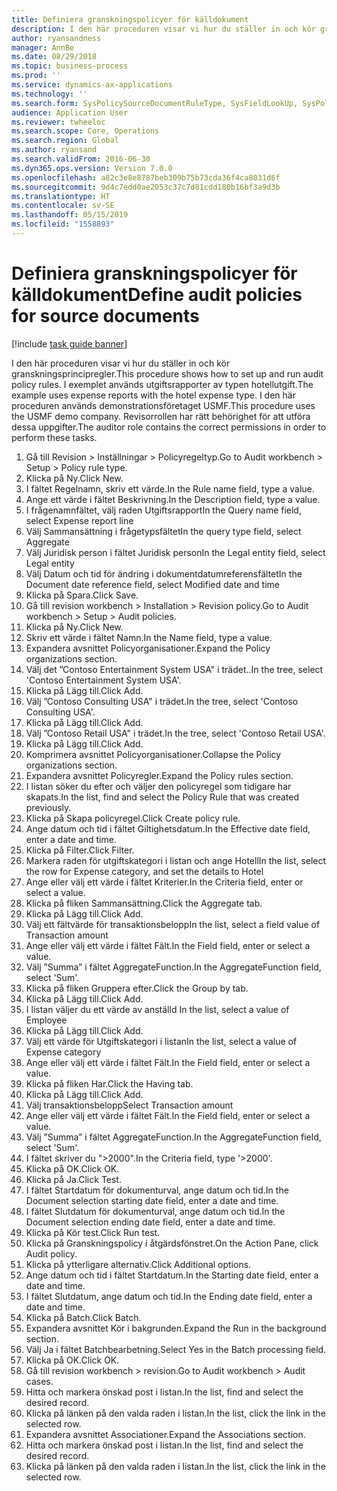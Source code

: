 ```yaml
---
title: Definiera granskningspolicyer för källdokument
description: I den här proceduren visar vi hur du ställer in och kör granskningsprincipregler.
author: ryansandness
manager: AnnBe
ms.date: 08/29/2018
ms.topic: business-process
ms.prod: ''
ms.service: dynamics-ax-applications
ms.technology: ''
ms.search.form: SysPolicySourceDocumentRuleType, SysFieldLookUp, SysPolicyListPage, SysPolicy, AuditPolicyRule, SysQueryForm, SysQueryFieldLookUp, AuditPolicyDateSelection, AuditPolicyAdditionalOption, BatchJob, CaseDetail
audience: Application User
ms.reviewer: twheeloc
ms.search.scope: Core, Operations
ms.search.region: Global
ms.author: ryansand
ms.search.validFrom: 2016-06-30
ms.dyn365.ops.version: Version 7.0.0
ms.openlocfilehash: a82c3e8e8787beb309b75b73cda36f4ca8031d6f
ms.sourcegitcommit: 9d4c7edd0ae2053c37c7d81cdd180b16bf3a9d3b
ms.translationtype: HT
ms.contentlocale: sv-SE
ms.lasthandoff: 05/15/2019
ms.locfileid: "1558893"
---
```

# <a name="define-audit-policies-for-source-documents"></a><span data-ttu-id="13692-103">Definiera granskningspolicyer för källdokument</span><span class="sxs-lookup"><span data-stu-id="13692-103">Define audit policies for source documents</span></span>

[!include [task guide banner](../../includes/task-guide-banner.md)]

<span data-ttu-id="13692-104">I den här proceduren visar vi hur du ställer in och kör granskningsprincipregler.</span><span class="sxs-lookup"><span data-stu-id="13692-104">This procedure shows how to set up and run audit policy rules.</span></span> <span data-ttu-id="13692-105">I exemplet används utgiftsrapporter av typen hotellutgift.</span><span class="sxs-lookup"><span data-stu-id="13692-105">The example uses expense reports with the hotel expense type.</span></span> <span data-ttu-id="13692-106">I den här proceduren används demonstrationsföretaget USMF.</span><span class="sxs-lookup"><span data-stu-id="13692-106">This procedure uses the USMF demo company.</span></span> <span data-ttu-id="13692-107">Revisorrollen har rätt behörighet för att utföra dessa uppgifter.</span><span class="sxs-lookup"><span data-stu-id="13692-107">The auditor role contains the correct permissions in order to perform these tasks.</span></span>

1. <span data-ttu-id="13692-108">Gå till Revision > Inställningar > Policyregeltyp.</span><span class="sxs-lookup"><span data-stu-id="13692-108">Go to Audit workbench > Setup > Policy rule type.</span></span>
2. <span data-ttu-id="13692-109">Klicka på Ny.</span><span class="sxs-lookup"><span data-stu-id="13692-109">Click New.</span></span>
3. <span data-ttu-id="13692-110">I fältet Regelnamn, skriv ett värde.</span><span class="sxs-lookup"><span data-stu-id="13692-110">In the Rule name field, type a value.</span></span>
4. <span data-ttu-id="13692-111">Ange ett värde i fältet Beskrivning.</span><span class="sxs-lookup"><span data-stu-id="13692-111">In the Description field, type a value.</span></span>
5. <span data-ttu-id="13692-112">I frågenamnfältet, välj raden Utgiftsrapport</span><span class="sxs-lookup"><span data-stu-id="13692-112">In the Query name field, select Expense report line</span></span>
6. <span data-ttu-id="13692-113">Välj Sammansättning i frågetypsfältet</span><span class="sxs-lookup"><span data-stu-id="13692-113">In the query type field, select Aggregate</span></span>
7. <span data-ttu-id="13692-114">Välj Juridisk person i fältet Juridisk person</span><span class="sxs-lookup"><span data-stu-id="13692-114">In the Legal entity field, select Legal entity</span></span>
8. <span data-ttu-id="13692-115">Välj Datum och tid för ändring i dokumentdatumreferensfältet</span><span class="sxs-lookup"><span data-stu-id="13692-115">In the Document date reference field, select Modified date and time</span></span>
9. <span data-ttu-id="13692-116">Klicka på Spara.</span><span class="sxs-lookup"><span data-stu-id="13692-116">Click Save.</span></span>
10. <span data-ttu-id="13692-117">Gå till revision workbench > Installation > Revision policy.</span><span class="sxs-lookup"><span data-stu-id="13692-117">Go to Audit workbench > Setup > Audit policies.</span></span>
11. <span data-ttu-id="13692-118">Klicka på Ny.</span><span class="sxs-lookup"><span data-stu-id="13692-118">Click New.</span></span>
12. <span data-ttu-id="13692-119">Skriv ett värde i fältet Namn.</span><span class="sxs-lookup"><span data-stu-id="13692-119">In the Name field, type a value.</span></span>
13. <span data-ttu-id="13692-120">Expandera avsnittet Policyorganisationer.</span><span class="sxs-lookup"><span data-stu-id="13692-120">Expand the Policy organizations section.</span></span>
14. <span data-ttu-id="13692-121">Välj det ”Contoso Entertainment System USA" i trädet..</span><span class="sxs-lookup"><span data-stu-id="13692-121">In the tree, select 'Contoso Entertainment System USA'.</span></span>
15. <span data-ttu-id="13692-122">Klicka på Lägg till.</span><span class="sxs-lookup"><span data-stu-id="13692-122">Click Add.</span></span>
16. <span data-ttu-id="13692-123">Välj ”Contoso Consulting USA" i trädet.</span><span class="sxs-lookup"><span data-stu-id="13692-123">In the tree, select 'Contoso Consulting USA'.</span></span>
17. <span data-ttu-id="13692-124">Klicka på Lägg till.</span><span class="sxs-lookup"><span data-stu-id="13692-124">Click Add.</span></span>
18. <span data-ttu-id="13692-125">Välj ”Contoso Retail USA" i trädet.</span><span class="sxs-lookup"><span data-stu-id="13692-125">In the tree, select 'Contoso Retail USA'.</span></span>
19. <span data-ttu-id="13692-126">Klicka på Lägg till.</span><span class="sxs-lookup"><span data-stu-id="13692-126">Click Add.</span></span>
20. <span data-ttu-id="13692-127">Komprimera avsnittet Policyorganisationer.</span><span class="sxs-lookup"><span data-stu-id="13692-127">Collapse the Policy organizations section.</span></span>
21. <span data-ttu-id="13692-128">Expandera avsnittet Policyregler.</span><span class="sxs-lookup"><span data-stu-id="13692-128">Expand the Policy rules section.</span></span>
22. <span data-ttu-id="13692-129">I listan söker du efter och väljer den policyregel som tidigare har skapats.</span><span class="sxs-lookup"><span data-stu-id="13692-129">In the list, find and select the Policy Rule that was created previously.</span></span>
23. <span data-ttu-id="13692-130">Klicka på Skapa policyregel.</span><span class="sxs-lookup"><span data-stu-id="13692-130">Click Create policy rule.</span></span>
24. <span data-ttu-id="13692-131">Ange datum och tid i fältet Giltighetsdatum.</span><span class="sxs-lookup"><span data-stu-id="13692-131">In the Effective date field, enter a date and time.</span></span>
25. <span data-ttu-id="13692-132">Klicka på Filter.</span><span class="sxs-lookup"><span data-stu-id="13692-132">Click Filter.</span></span>
26. <span data-ttu-id="13692-133">Markera raden för utgiftskategori i listan och ange Hotell</span><span class="sxs-lookup"><span data-stu-id="13692-133">In the list, select the row for Expense category, and set the details to Hotel</span></span>
27. <span data-ttu-id="13692-134">Ange eller välj ett värde i fältet Kriterier.</span><span class="sxs-lookup"><span data-stu-id="13692-134">In the Criteria field, enter or select a value.</span></span>
28. <span data-ttu-id="13692-135">Klicka på fliken Sammansättning.</span><span class="sxs-lookup"><span data-stu-id="13692-135">Click the Aggregate tab.</span></span>
29. <span data-ttu-id="13692-136">Klicka på Lägg till.</span><span class="sxs-lookup"><span data-stu-id="13692-136">Click Add.</span></span>
30. <span data-ttu-id="13692-137">Välj ett fältvärde för transaktionsbelopp</span><span class="sxs-lookup"><span data-stu-id="13692-137">In the list, select a field value of Transaction amount</span></span>
31. <span data-ttu-id="13692-138">Ange eller välj ett värde i fältet Fält.</span><span class="sxs-lookup"><span data-stu-id="13692-138">In the Field field, enter or select a value.</span></span>
32. <span data-ttu-id="13692-139">Välj ”Summa” i fältet AggregateFunction.</span><span class="sxs-lookup"><span data-stu-id="13692-139">In the AggregateFunction field, select 'Sum'.</span></span>
33. <span data-ttu-id="13692-140">Klicka på fliken Gruppera efter.</span><span class="sxs-lookup"><span data-stu-id="13692-140">Click the Group by tab.</span></span>
34. <span data-ttu-id="13692-141">Klicka på Lägg till.</span><span class="sxs-lookup"><span data-stu-id="13692-141">Click Add.</span></span>
35. <span data-ttu-id="13692-142">I listan väljer du ett värde av anställd </span><span class="sxs-lookup"><span data-stu-id="13692-142">In the list, select a value of Employee</span></span> 
36. <span data-ttu-id="13692-143">Klicka på Lägg till.</span><span class="sxs-lookup"><span data-stu-id="13692-143">Click Add.</span></span>
37. <span data-ttu-id="13692-144">Välj ett värde för Utgiftskategori i listan</span><span class="sxs-lookup"><span data-stu-id="13692-144">In the list, select a value of Expense category</span></span>
38. <span data-ttu-id="13692-145">Ange eller välj ett värde i fältet Fält.</span><span class="sxs-lookup"><span data-stu-id="13692-145">In the Field field, enter or select a value.</span></span>
39. <span data-ttu-id="13692-146">Klicka på fliken Har.</span><span class="sxs-lookup"><span data-stu-id="13692-146">Click the Having tab.</span></span>
40. <span data-ttu-id="13692-147">Klicka på Lägg till.</span><span class="sxs-lookup"><span data-stu-id="13692-147">Click Add.</span></span>
41. <span data-ttu-id="13692-148">Välj transaktionsbelopp</span><span class="sxs-lookup"><span data-stu-id="13692-148">Select Transaction amount</span></span>
42. <span data-ttu-id="13692-149">Ange eller välj ett värde i fältet Fält.</span><span class="sxs-lookup"><span data-stu-id="13692-149">In the Field field, enter or select a value.</span></span>
43. <span data-ttu-id="13692-150">Välj ”Summa” i fältet AggregateFunction.</span><span class="sxs-lookup"><span data-stu-id="13692-150">In the AggregateFunction field, select 'Sum'.</span></span>
44. <span data-ttu-id="13692-151">I fältet skriver du &quot;&gt;2000".</span><span class="sxs-lookup"><span data-stu-id="13692-151">In the Criteria field, type '>2000'.</span></span>
45. <span data-ttu-id="13692-152">Klicka på OK.</span><span class="sxs-lookup"><span data-stu-id="13692-152">Click OK.</span></span>
46. <span data-ttu-id="13692-153">Klicka på Ja.</span><span class="sxs-lookup"><span data-stu-id="13692-153">Click Test.</span></span>
47. <span data-ttu-id="13692-154">I fältet Startdatum för dokumenturval, ange datum och tid.</span><span class="sxs-lookup"><span data-stu-id="13692-154">In the Document selection starting date field, enter a date and time.</span></span>
48. <span data-ttu-id="13692-155">I fältet Slutdatum för dokumenturval, ange datum och tid.</span><span class="sxs-lookup"><span data-stu-id="13692-155">In the Document selection ending date field, enter a date and time.</span></span>
49. <span data-ttu-id="13692-156">Klicka på Kör test.</span><span class="sxs-lookup"><span data-stu-id="13692-156">Click Run test.</span></span>
50. <span data-ttu-id="13692-157">Klicka på Granskningspolicy i åtgärdsfönstret.</span><span class="sxs-lookup"><span data-stu-id="13692-157">On the Action Pane, click Audit policy.</span></span>
51. <span data-ttu-id="13692-158">Klicka på ytterligare alternativ.</span><span class="sxs-lookup"><span data-stu-id="13692-158">Click Additional options.</span></span>
52. <span data-ttu-id="13692-159">Ange datum och tid i fältet Startdatum.</span><span class="sxs-lookup"><span data-stu-id="13692-159">In the Starting date field, enter a date and time.</span></span>
53. <span data-ttu-id="13692-160">I fältet Slutdatum, ange datum och tid.</span><span class="sxs-lookup"><span data-stu-id="13692-160">In the Ending date field, enter a date and time.</span></span>
54. <span data-ttu-id="13692-161">Klicka på Batch.</span><span class="sxs-lookup"><span data-stu-id="13692-161">Click Batch.</span></span>
55. <span data-ttu-id="13692-162">Expandera avsnittet Kör i bakgrunden.</span><span class="sxs-lookup"><span data-stu-id="13692-162">Expand the Run in the background section.</span></span>
56. <span data-ttu-id="13692-163">Välj Ja i fältet Batchbearbetning.</span><span class="sxs-lookup"><span data-stu-id="13692-163">Select Yes in the Batch processing field.</span></span>
57. <span data-ttu-id="13692-164">Klicka på OK.</span><span class="sxs-lookup"><span data-stu-id="13692-164">Click OK.</span></span>
58. <span data-ttu-id="13692-165">Gå till revision workbench > revision.</span><span class="sxs-lookup"><span data-stu-id="13692-165">Go to Audit workbench > Audit cases.</span></span>
59. <span data-ttu-id="13692-166">Hitta och markera önskad post i listan.</span><span class="sxs-lookup"><span data-stu-id="13692-166">In the list, find and select the desired record.</span></span>
60. <span data-ttu-id="13692-167">Klicka på länken på den valda raden i listan.</span><span class="sxs-lookup"><span data-stu-id="13692-167">In the list, click the link in the selected row.</span></span>
61. <span data-ttu-id="13692-168">Expandera avsnittet Associationer.</span><span class="sxs-lookup"><span data-stu-id="13692-168">Expand the Associations section.</span></span>
62. <span data-ttu-id="13692-169">Hitta och markera önskad post i listan.</span><span class="sxs-lookup"><span data-stu-id="13692-169">In the list, find and select the desired record.</span></span>
63. <span data-ttu-id="13692-170">Klicka på länken på den valda raden i listan.</span><span class="sxs-lookup"><span data-stu-id="13692-170">In the list, click the link in the selected row.</span></span>


